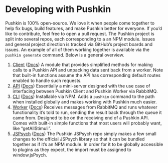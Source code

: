 # Developing with Pushkin

Pushkin is 100% open-source. We love it when people come together to help fix bugs, build features, and make Pushkin better for everyone. If you’d like to contribute, feel free to open a pull request. The Pushkin project is split into several repos, each corresponding to a an NPM module. Issues and general project direction is tracked via GitHub’s project boards and issues. An example of all of them working together is available via the `pushkin generate` command. Below is a general overview.

1. [Client](https://github.com/pushkin-consortium/pushkin-client) \([Docs](../advanced/pushkin-client.md)\) A module that provides simplified methods for making calls to a Pushkin API and unpacking data sent back from a worker. Note that built-in functions assume the API has corresponding default routes enabled to handle such requests.
2. [API](https://github.com/pushkin-consortium/pushkin-api) \([Docs](../advanced/pushkin-api/)\) Essentially a mini-server designed with the use case of interfacing between Pushkin Client and Pushkin Worker via RabbitMQ.
3. [CLI](https://github.com/pushkin-consortium/pushkin-cli) \([Docs](../advanced/pushkin-cli.md)\) Installable via NPM. Adds a `pushkin` command to the path when installed globally and makes working with Pushkin much easier.
4. [Worker](https://github.com/pushkin-consortium/pushkin-worker/) \([Docs](../advanced/experiment-structure/worker-component-migration-and-seed.md#experiment-worker-component)\) Receives messages from RabbitMQ and runs whatever functionality it’s told to run, sending the result back through the queue it came from. Designed to be on the receiving end of a Pushkin API. Comes with built-in simple functions that most users will probably want, like “getAllStimuli”.
5. [JSPsych](https://github.com/pushkin-consortium/pushkin-jspsych/) \([Docs](https://pushkin-social-science-at-scale.readthedocs.io/en/latest/jspsych/pushkin_jspsych.html#pushkin-jspsych)\) The Pushkin JSPsych repo simply makes a few small changes to the official JSPsych library so that it can be bundled together as if it’s an NPM module. In order for it to be globally accessible to plugins as they expect, the import must be assigned to window.jsPsych.


